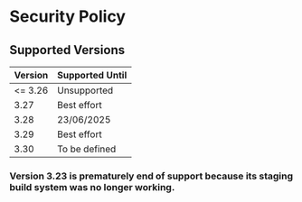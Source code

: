 # Security Policy

## Supported Versions

| Version | Supported Until |
| ------- | --------------- |
| <= 3.26 | Unsupported     |
| 3.27    | Best effort     |
| 3.28    | 23/06/2025      |
| 3.29    | Best effort     |
| 3.30    | To be defined   |

### Version 3.23 is prematurely end of support because its staging build system was no longer working.
